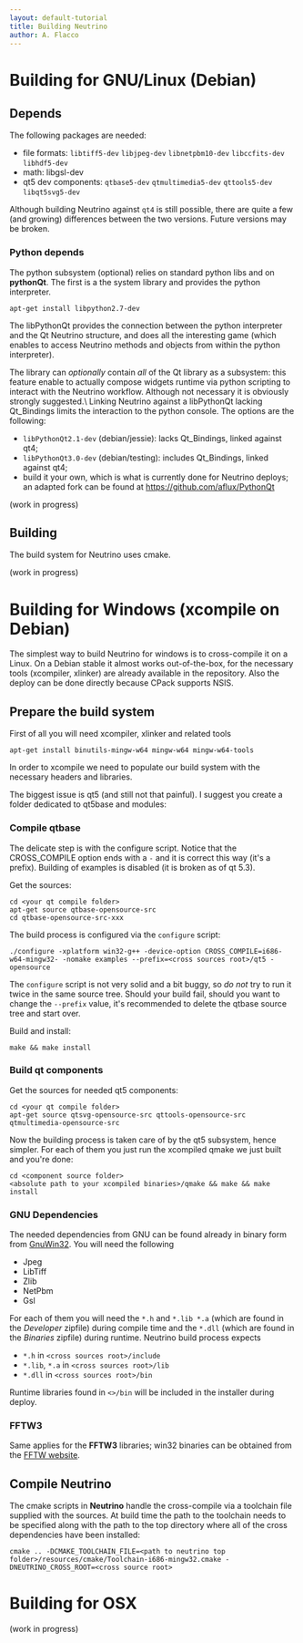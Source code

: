 ```yaml
---
layout: default-tutorial
title: Building Neutrino
author: A. Flacco
---
```


# Building for GNU/Linux (Debian)

## Depends

The following packages are needed: 

* file formats: `libtiff5-dev` `libjpeg-dev` `libnetpbm10-dev` `libccfits-dev` `libhdf5-dev`
* math: libgsl-dev
* qt5 dev components: `qtbase5-dev` `qtmultimedia5-dev` `qttools5-dev` `libqt5svg5-dev`

Although building Neutrino against `qt4` is still possible, there are quite a few (and growing)
differences between the two versions. Future versions may be broken.

### Python depends

The python subsystem (optional) relies on standard python libs and on **pythonQt**. The first is a
the system library and provides the python interpreter.

~~~
apt-get install libpython2.7-dev
~~~

The libPythonQt provides the connection between the python interpreter and the Qt Neutrino
structure, and does all the interesting game (which enables to access Neutrino methods and objects
from within the python interpreter).

The library can *optionally* contain *all* of the Qt library as a subsystem: this feature enable to
actually compose widgets runtime via python scripting to interact with the Neutrino workflow.
Although not necessary it is obviously strongly suggested.\\
Linking Neutrino against a libPythonQt lacking Qt_Bindings limits the interaction to the python
console. The options are the following:

* `libPythonQt2.1-dev` (debian/jessie): lacks Qt_Bindings, linked against qt4; 
* `libPythonQt3.0-dev` (debian/testing): includes Qt_Bindings, linked against qt4;
* build it your own, which is what is currently done for Neutrino deploys; an adapted fork can be
  found at <https://github.com/aflux/PythonQt>

(work in progress)

## Building

The build system for Neutrino uses cmake. 


(work in progress)

# Building for Windows (xcompile on Debian)

The simplest way to build Neutrino for windows is to cross-compile it on a Linux. On a Debian stable
it almost works out-of-the-box, for the necessary tools (xcompiler, xlinker) are already available
in the repository. Also the deploy can be done directly because CPack supports NSIS.

## Prepare the build system

First of all you will need xcompiler, xlinker and related tools

~~~
apt-get install binutils-mingw-w64 mingw-w64 mingw-w64-tools
~~~

In order to xcompile we need to populate our build system with the necessary headers and libraries.

The biggest issue is qt5 (and still not that painful). I suggest you create a folder dedicated to
qt5base and modules:


### Compile qtbase

The delicate step is with the configure script. Notice that the CROSS_COMPILE option ends with a `-`
and it is correct this way (it's a prefix). Building of examples is disabled (it is broken as of
qt 5.3).

Get the sources: 

~~~
cd <your qt compile folder>
apt-get source qtbase-opensource-src
cd qtbase-opensource-src-xxx
~~~

The build process is configured via the `configure` script:

~~~
./configure -xplatform win32-g++ -device-option CROSS_COMPILE=i686-w64-mingw32- -nomake examples --prefix=<cross sources root>/qt5 -opensource
~~~

The `configure` script is not very solid and a bit buggy, so *do not* try to run it twice in the
same source tree. Should your build fail, should you want to change the `--prefix` value, it's
recommended to delete the qtbase source tree and start over.

Build and install:

~~~
make && make install
~~~

### Build qt components

Get the sources for needed qt5 components:

~~~
cd <your qt compile folder>
apt-get source qtsvg-opensource-src qttools-opensource-src qtmultimedia-opensource-src
~~~

Now the building process is taken care of by the qt5 subsystem, hence simpler. For each of them you
just run the xcompiled qmake we just built and you're done:

~~~
cd <component source folder>
<absolute path to your xcompiled binaries>/qmake && make && make install
~~~

### GNU Dependencies

The needed dependencies from GNU can be found already in binary form from 
[GnuWin32](http://gnuwin32.sourceforge.net/packages.html). You will need the following

* Jpeg
* LibTiff
* Zlib
* NetPbm
* Gsl

For each of them you will need the `*.h` and `*.lib *.a` (which are found in the *Developer*
zipfile) during compile time and the `*.dll` (which are found in the *Binaries* zipfile) during
runtime.  Neutrino build process expects 

* `*.h` in `<cross sources root>/include`
* `*.lib`, `*.a` in `<cross sources root>/lib`
* `*.dll` in `<cross sources root>/bin`

Runtime libraries found in `<>/bin` will be included in the installer during deploy.

### FFTW3

Same applies for the **FFTW3** libraries; win32 binaries can be obtained from the
[FFTW website](http://www.fftw.org/install/windows.html).

## Compile Neutrino

The cmake scripts in **Neutrino** handle the cross-compile via a toolchain file supplied with the
sources. At build time the path to the toolchain needs to be specified along with the path to the
top directory where all of the cross dependencies have been installed: 

~~~
cmake .. -DCMAKE_TOOLCHAIN_FILE=<path to neutrino top folder>/resources/cmake/Toolchain-i686-mingw32.cmake -DNEUTRINO_CROSS_ROOT=<cross source root>
~~~

# Building for OSX

(work in progress)
